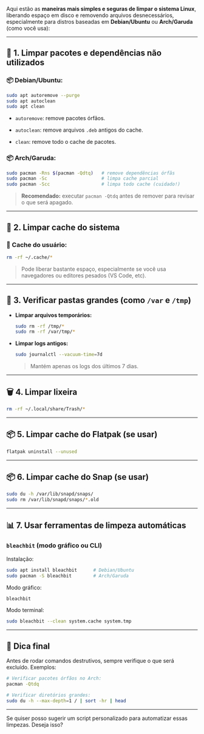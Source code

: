 Aqui estão as **maneiras mais simples e seguras de limpar o sistema Linux**, liberando espaço em disco e removendo arquivos desnecessários, especialmente para distros baseadas em **Debian/Ubuntu** ou **Arch/Garuda** (como você usa):

---

## 🔧 1. **Limpar pacotes e dependências não utilizados**

### 📦 **Debian/Ubuntu:**

```bash
sudo apt autoremove --purge
sudo apt autoclean
sudo apt clean
```

- `autoremove`: remove pacotes órfãos.
    
- `autoclean`: remove arquivos `.deb` antigos do cache.
    
- `clean`: remove todo o cache de pacotes.
    

### 📦 **Arch/Garuda:**

```bash
sudo pacman -Rns $(pacman -Qdtq)   # remove dependências órfãs
sudo pacman -Sc                    # limpa cache parcial
sudo pacman -Scc                   # limpa todo cache (cuidado!)
```

> **Recomendado:** executar `pacman -Qtdq` antes de remover para revisar o que será apagado.

---

## 🧹 2. **Limpar cache do sistema**

### 🔹 Cache do usuário:

```bash
rm -rf ~/.cache/*
```

> Pode liberar bastante espaço, especialmente se você usa navegadores ou editores pesados (VS Code, etc).

---

## 📁 3. **Verificar pastas grandes (como `/var` e `/tmp`)**

- **Limpar arquivos temporários:**
    
    ```bash
    sudo rm -rf /tmp/*
    sudo rm -rf /var/tmp/*
    ```
    
- **Limpar logs antigos:**
    
    ```bash
    sudo journalctl --vacuum-time=7d
    ```
    
    > Mantém apenas os logs dos últimos 7 dias.
    

---

## 🗑 4. **Limpar lixeira**

```bash
rm -rf ~/.local/share/Trash/*
```

---

## 📦 5. **Limpar cache do Flatpak (se usar)**

```bash
flatpak uninstall --unused
```

---

## 📦 6. **Limpar cache do Snap (se usar)**

```bash
sudo du -h /var/lib/snapd/snaps/
sudo rm /var/lib/snapd/snaps/*.old
```

---

## 📊 7. **Usar ferramentas de limpeza automáticas**

### `bleachbit` (modo gráfico ou CLI)

Instalação:

```bash
sudo apt install bleachbit      # Debian/Ubuntu
sudo pacman -S bleachbit        # Arch/Garuda
```

Modo gráfico:

```bash
bleachbit
```

Modo terminal:

```bash
sudo bleachbit --clean system.cache system.tmp
```

---

## 🧠 Dica final

Antes de rodar comandos destrutivos, sempre verifique o que será excluído. Exemplos:

```bash
# Verificar pacotes órfãos no Arch:
pacman -Qtdq

# Verificar diretórios grandes:
sudo du -h --max-depth=1 / | sort -hr | head
```

---

Se quiser posso sugerir um script personalizado para automatizar essas limpezas. Deseja isso?